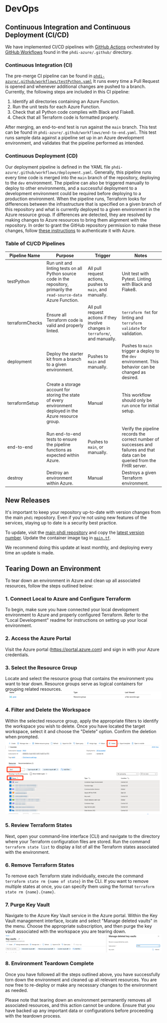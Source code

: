 # DevOps

## Continuous Integration and Continuous Deployment (CI/CD)

We have implemented CI/CD pipelines with [GitHub Actions](https://docs.github.com/en/actions) orchestrated by [GitHub Workflows](https://docs.github.com/en/actions/using-workflows/about-workflows) found in the `phdi-azure/.github/` directory.

### Continuous Integration (CI)

The pre-merge CI pipeline can be found in [`phdi-azure/.github/workflows/testPython.yaml`](https://github.com/CDCgov/phdi-azure/blob/main/.github/workflows/testPython.yaml) It runs every time a Pull Request is opened and whenever additional changes are pushed to a branch. Currently, the following steps are included in this CI pipeline:

1. Identify all directories containing an Azure Function.
2. Run the unit tests for each Azure Function.
3. Check that all Python code complies with Black and Flake8.
4. Check that all Terraform code is formatted properly.

After merging, an end-to-end test is run against the `main` branch. This test can be found in `phdi-azure/.github/workflows/end-to-end.yaml`. This test runs sample data against a pipeline set up in an Azure development environment, and validates that the pipeline performed as intended.

### Continuous Deployment (CD)

Our deployment pipeline is defined in the YAML file `phdi-azure/.github/workflows/deployment.yaml`. Generally, this pipeline runs every time code is merged into the `main` branch of the repository, deploying to the `dev` environment. The pipeline can also be triggered manually to deploy to other environments, and a successful deployment to a development environment could be required before deploying to a production environment. When the pipeline runs, Terraform looks for differences between the infrastructure that is specified on a given branch of this repository and what is currently deployed to a given environment in the Azure resource group. If differences are detected, they are resolved by making changes to Azure resources to bring them alignment with the repository. In order to grant the GitHub repository permission to make these changes, follow [these instructions](https://learn.microsoft.com/en-us/azure/active-directory/develop/workload-identity-federation-create-trust?pivots=identity-wif-apps-methods-azp#github-actions) to authenticate it with Azure.

### Table of CI/CD Pipelines

| Pipeline Name   | Purpose                                                                                                                  | Trigger                                                                         | Notes                                                                                                                       |
|-----------------|--------------------------------------------------------------------------------------------------------------------------|---------------------------------------------------------------------------------|-----------------------------------------------------------------------------------------------------------------------------|
| testPython      | Run unit and linting tests on all Python source code in the repository, primarily the `read-source-data` Azure Function. | All pull request actions, pushes to `main`, and manually.                       | Unit test with Pytest. Linting with Black and Flake8.                                                                       |
| terraformChecks | Ensure all Terraform code is valid and properly linted.                                                                  | All pull request actions if they involve changes in `terraform/`, and manually. | `terraform fmt` for linting and `terraform validate` for validation.                                                        |
| deployment      | Deploy the starter kit from a branch to a given environment.                                                             | Pushes to `main` and manually.                                                  | Pushes to `main` trigger a deploy to the `dev` environment. This behavior can be changed as desired.                        |
| terraformSetup  | Create a storage account for storing the state of every environment deployed in the Azure resource group.                | Manual                                                                          | This workflow should only be run once for initial setup.                                                                    |
| end-to-end      | Run end-to-end tests to ensure the pipeline functions as expected within Azure.                                          | Pushes to `main`, or manually.                                                  | Verify the pipeline records the correct number of successes and failures and that data can be queried from the FHIR server. |
| destroy         | Destroy an environment within Azure.                                                                                     | Manual                                                                          | Destroys a given Terraform environment.                                                                                     |

## New Releases
It's important to keep your repository up-to-date with version changes from the main `phdi` repository. Even if you're not using new features of the services, staying up to date is a security best practice.

To update, visit the [main phdi repository](https://github.com/CDCgov/phdi) and copy the [latest version number](https://github.com/CDCgov/phdi/releases). Update the container image tag in [`main.tf`](https://github.com/CDCgov/phdi-azure/blob/main/terraform/modules/shared/main.tf#L201-L201).

We recommend doing this update at least monthly, and deploying every time an update is made.

## Tearing Down an Environment

To tear down an environment in Azure and clean up all associated resources, follow the steps outlined below:

### 1. Connect Local to Azure and Configure Terraform

To begin, make sure you have connected your local development environment to Azure and properly configured Terraform. Refer to the "Local Development" readme for instructions on setting up your local environment.

### 2. Access the Azure Portal

Visit the Azure portal (https://portal.azure.com) and sign in with your Azure credentials.

### 3. Select the Resource Group

Locate and select the resource group that contains the environment you want to tear down. Resource groups serve as logical containers for grouping related resources.
![resource-group.png](./images/resource-group.png)


### 4. Filter and Delete the Workspace

Within the selected resource group, apply the appropriate filters to identify the workspace you wish to delete. Once you have located the target workspace, select it and choose the "Delete" option. Confirm the deletion when prompted.
![filter-to-workspace.png](./images/filter-to-workspace.png)

### 5. Review Terraform States

Next, open your command-line interface (CLI) and navigate to the directory where your Terraform configuration files are stored. Run the command `terraform state list` to display a list of all the Terraform states associated with the environment.

### 6. Remove Terraform States

To remove each Terraform state individually, execute the command `terraform state rm {name of state}` in the CLI. If you want to remove multiple states at once, you can specify them using the format `terraform state rm {name}.{name}`.

### 7. Purge Key Vault

Navigate to the Azure Key Vault service in the Azure portal. Within the Key Vault management interface, locate and select "Manage deleted vaults" in the menu. Choose the appropriate subscription, and then purge the key vault associated with the workspace you are tearing down.
![manage-deleted-vaults.png](./images/manage-deleted-vaults.png)

### 8. Environment Teardown Complete

Once you have followed all the steps outlined above, you have successfully torn down the environment and cleaned up all relevant resources. You are now free to re-deploy or make any necessary changes to the environment as needed.

Please note that tearing down an environment permanently removes all associated resources, and this action cannot be undone. Ensure that you have backed up any important data or configurations before proceeding with the teardown process.